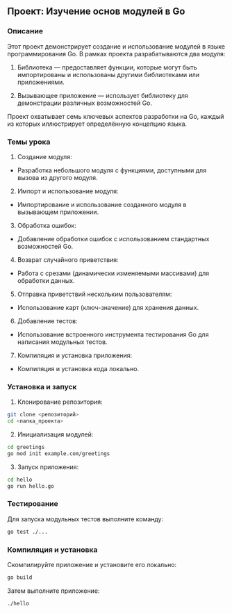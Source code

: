 ## Проект: Изучение основ модулей в Go

### Описание

Этот проект демонстрирует создание и использование модулей в языке программирования Go. В рамках проекта разрабатываются два модуля:

1. Библиотека — предоставляет функции, которые могут быть импортированы и использованы другими библиотеками или приложениями.

2. Вызывающее приложение — использует библиотеку для демонстрации различных возможностей Go.

Проект охватывает семь ключевых аспектов разработки на Go, каждый из которых иллюстрирует определённую концепцию языка.


### Темы урока

1. Создание модуля:

- Разработка небольшого модуля с функциями, доступными для вызова из другого модуля.

2. Импорт и использование модуля:

- Импортирование и использование созданного модуля в вызывающем приложении.

3. Обработка ошибок:

- Добавление обработки ошибок с использованием стандартных возможностей Go.

4. Возврат случайного приветствия:

- Работа с срезами (динамически изменяемыми массивами) для обработки данных.

5. Отправка приветствий нескольким пользователям:

- Использование карт (ключ-значение) для хранения данных.

6. Добавление тестов:

- Использование встроенного инструмента тестирования Go для написания модульных тестов.

7. Компиляция и установка приложения:

- Компиляция и установка кода локально.


### Установка и запуск

1. Клонирование репозитория:
```bash
git clone <репозиторий>
cd <папка_проекта>
```
2. Инициализация модулей:
```bash
cd greetings
go mod init example.com/greetings
```
3. Запуск приложения:
```bash
cd hello
go run hello.go
```


### Тестирование

Для запуска модульных тестов выполните команду:
```bash
go test ./...
```


### Компиляция и установка

Скомпилируйте приложение и установите его локально:
```bash
go build
```
Затем выполните приложение:
```bash
./hello
```
